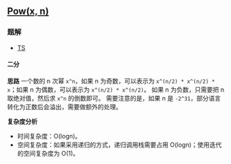## [Pow(x, n)](https://leetcode-cn.com/problems/powx-n/)
### 题解
+ [TS](../../ts/128/50.ts)

#### 二分
**思路**
一个数的 n 次幂 `x^n`，如果 n 为奇数，可以表示为 `x^(n/2) * x^(n/2) * x`；如果 n 为偶数，可以表示为 `x^(n/2) * x^(n/2)`。
如果 n 为负数，只需要把 n 取绝对值，然后求 `x^n` 的倒数即可。
需要注意的是，如果 n 是 `-2^31`，部分语言转化为正数后会溢出，需要做额外的处理。

**复杂度分析**
+ 时间复杂度：O(logn)。
+ 空间复杂度：如果采用递归的方式，递归调用栈需要占用 O(logn)；使用迭代的空间复杂度为 O(1)。
